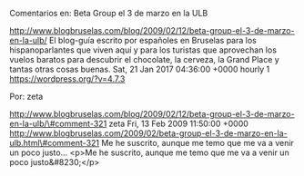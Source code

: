 Comentarios en: Beta Group el 3 de marzo en la ULB

http://www.blogbruselas.com/blog/2009/02/12/beta-group-el-3-de-marzo-en-la-ulb/
El blog-guía escrito por españoles en Bruselas para los hispanoparlantes
que viven aquí y para los turistas que aprovechan los vuelos baratos
para descubrir el chocolate, la cerveza, la Grand Place y tantas otras
cosas buenas. Sat, 21 Jan 2017 04:36:00 +0000 hourly 1
https://wordpress.org/?v=4.7.3

Por: zeta

http://www.blogbruselas.com/blog/2009/02/12/beta-group-el-3-de-marzo-en-la-ulb/\#comment-321
zeta Fri, 13 Feb 2009 11:50:00 +0000
http://www.blogbruselas.com/2009/02/beta-group-el-3-de-marzo-en-la-ulb.html\#comment-321
Me he suscrito, aunque me temo que me va a venir un poco justo\...
\<p\>Me he suscrito, aunque me temo que me va a venir un poco
justo&\#8230;\</p\>
